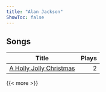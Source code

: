 ```yaml
---
title: "Alan Jackson"
ShowToc: false
---
```


## Songs
Title | Plays 
----- | -----: 
[A Holly Jolly Christmas](/songs/a-holly-jolly-christmas) | 2

{{< more >}}